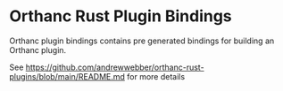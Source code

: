 # Orthanc Rust Plugin Bindings
Orthanc plugin bindings contains pre generated bindings for building an Orthanc plugin.

See https://github.com/andrewwebber/orthanc-rust-plugins/blob/main/README.md for more details
